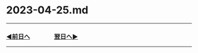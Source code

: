 # 2023-04-25.md

---
### [◀️前日へ](https://github.com/yuasys/chatty-journal/blob/main/2023/04/2023-04-24.md)&emsp;&emsp;&emsp;&emsp;[翌日へ▶️](https://github.com/yuasys/chatty-journal/blob/main/2023/04/2023-04-26.md)

---

